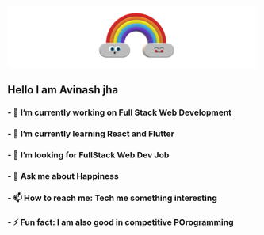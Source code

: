 <div>
 <img src="https://github.com/A-jha/A-jha/blob/main/banner.png" />
  <h2 background="blue">Hello I am Avinash jha</h2>
</div>

### - 🔭 I’m currently working on Full Stack Web Development

### - 🌱 I’m currently learning React and Flutter

### - 🤔 I’m looking for FullStack Web Dev Job

### - 💬 Ask me about Happiness

### - 📫 How to reach me: Tech me something interesting  

### - ⚡ Fun fact: I am also good in competitive POrogramming
